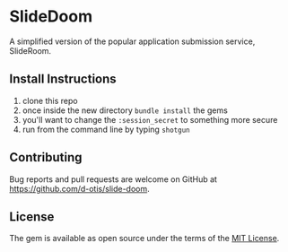 # SlideDoom

A simplified version of the popular application submission service, SlideRoom.

## Install Instructions

1. clone this repo
1. once inside the new directory ```bundle install``` the gems
1. you'll want to change the ```:session_secret``` to something more secure
1. run from the command line by typing ```shotgun``` 

## Contributing

Bug reports and pull requests are welcome on GitHub at https://github.com/d-otis/slide-doom.


## License

The gem is available as open source under the terms of the [MIT License](https://opensource.org/licenses/MIT).
